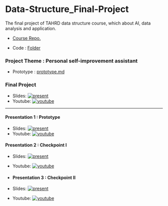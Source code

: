 # Data-Structure_Final-Project
The final project of TAHRD data structure course, which about AI, data analysis and application.
- [Course Repo.]()

- Code : [Folder](https://github.com/YunzhenYang-collection/Data-Structure_Final-Project/tree/main/mindy/mindy_flask)
### Project Theme : Personal self-improvement assistant
- Prototype : [prototype.md](https://github.com/YunzhenYang-collection/Data-Structure_Final-Project/blob/main/prototype.md)

### Final Project 
- Slides:  [![present](https://github.com/user-attachments/assets/c0a9faab-ff80-459f-8980-a55475515b1d)](https://www.canva.com/design/DAGpOuaqoSg/GfOBQVFyGvcmnkBERnDP6A/view?utm_content=DAGpOuaqoSg&utm_campaign=designshare&utm_medium=link2&utm_source=uniquelinks&utlId=hf5790d9a64)
- Youtube: [![youtube](https://github.com/user-attachments/assets/c8c1ee67-36d8-40e3-a461-a77c50c40546)](https://youtu.be/52kTMWIcStM)
---
#### Presentation 1 :  Prototype 
- Slides: [![present](https://github.com/user-attachments/assets/c0a9faab-ff80-459f-8980-a55475515b1d)](https://www.canva.com/design/DAGj9AQ4ygE/MyS8U03kBWk9X4zEW9S5rQ/view?utm_content=DAGj9AQ4ygE&utm_campaign=designshare&utm_medium=link2&utm_source=uniquelinks&utlId=h683f1beda6)
- Youtube: [![youtube](https://github.com/user-attachments/assets/c8c1ee67-36d8-40e3-a461-a77c50c40546)](https://youtu.be/p0YQKOoa6e0)

#### Presentation 2 :  Checkpoint I
- Slides:  [![present](https://github.com/user-attachments/assets/c0a9faab-ff80-459f-8980-a55475515b1d)](https://www.canva.com/design/DAGkCPTGSmo/3ZoeB_ek75T_Zd4XDpNp6Q/view?utm_content=DAGkCPTGSmo&utm_campaign=designshare&utm_medium=link2&utm_source=uniquelinks&utlId=h769b8e7cc6)
- Youtube: [![youtube](https://github.com/user-attachments/assets/c8c1ee67-36d8-40e3-a461-a77c50c40546)](https://youtu.be/Pjx4xH7yrRE)

- #### Presentation 3 :  Checkpoint II
- Slides:  [![present](https://github.com/user-attachments/assets/c0a9faab-ff80-459f-8980-a55475515b1d)](https://www.canva.com/design/DAGmlsrv_GI/0h5GG23bB4PoBgnwyQnKww/view?utm_content=DAGmlsrv_GI&utm_campaign=designshare&utm_medium=link2&utm_source=uniquelinks&utlId=h3e2cdb1109)
- Youtube: [![youtube](https://github.com/user-attachments/assets/c8c1ee67-36d8-40e3-a461-a77c50c40546)](https://youtu.be/kjWxW58oR74)


